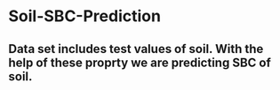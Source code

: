 # Soil-SBC-Prediction


## Data set includes test values of soil. With the help of these proprty we are predicting SBC of soil.
